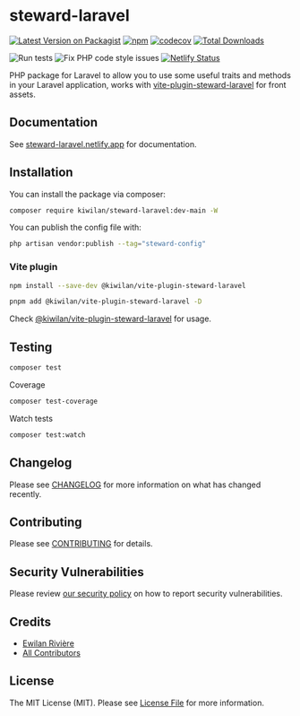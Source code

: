 # **steward-laravel**

[![Latest Version on Packagist](https://img.shields.io/packagist/v/kiwilan/steward-laravel.svg?style=flat-square)](https://packagist.org/packages/kiwilan/steward-laravel)
[![npm](https://img.shields.io/npm/v/@kiwilan/vite-plugin-steward-laravel.svg?style=flat-square&color=CB3837&logo=npm&logoColor=ffffff&label=npm)](https://www.npmjs.com/package/@kiwilan/vite-plugin-steward-laravel)
[![codecov](https://codecov.io/gh/kiwilan/steward-laravel/branch/main/graph/badge.svg?token=CBWSPNZSRA)](https://codecov.io/gh/kiwilan/steward-laravel)
[![Total Downloads](https://img.shields.io/packagist/dt/kiwilan/steward-laravel.svg?style=flat-square)](https://packagist.org/packages/kiwilan/steward-laravel)

![Run tests](https://github.com/kiwilan/steward-laravel/actions/workflows/run-tests.yml/badge.svg)
![Fix PHP code style issues](https://github.com/kiwilan/steward-laravel/actions/workflows/fix-php-code-style-issues.yml/badge.svg)
[![Netlify Status](https://api.netlify.com/api/v1/badges/849d4a45-1236-4f9e-992c-4a242588aeac/deploy-status)](https://app.netlify.com/sites/steward-laravel/deploys)

PHP package for Laravel to allow you to use some useful traits and methods in your Laravel application, works with [vite-plugin-steward-laravel](https://www.npmjs.com/package/@kiwilan/vite-plugin-steward-laravel) for front assets.

## Documentation

See [steward-laravel.netlify.app](https://steward-laravel.netlify.app/) for documentation.

## Installation

You can install the package via composer:

```bash
composer require kiwilan/steward-laravel:dev-main -W
```

You can publish the config file with:

```bash
php artisan vendor:publish --tag="steward-config"
```

### Vite plugin

```bash
npm install --save-dev @kiwilan/vite-plugin-steward-laravel
```

```bash
pnpm add @kiwilan/vite-plugin-steward-laravel -D
```

Check [@kiwilan/vite-plugin-steward-laravel](https://github.com/kiwilan/steward-laravel/tree/main/lib) for usage.

## Testing

```bash
composer test
```

Coverage

```bash
composer test-coverage
```

Watch tests

```bash
composer test:watch
```

## Changelog

Please see [CHANGELOG](CHANGELOG.md) for more information on what has changed recently.

## Contributing

Please see [CONTRIBUTING](CONTRIBUTING.md) for details.

## Security Vulnerabilities

Please review [our security policy](../../security/policy) on how to report security vulnerabilities.

## Credits

- [Ewilan Rivière](https://github.com/ewilan-riviere)
- [All Contributors](../../contributors)

## License

The MIT License (MIT). Please see [License File](LICENSE.md) for more information.
